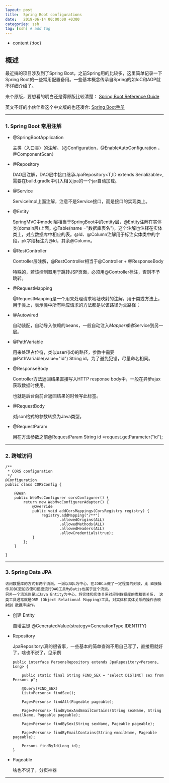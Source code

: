 ```yaml
---
layout: post
title:  Spring Boot configurations
date:   2019-06-14 00:00:00 +0300
categories: ssh
tag: [ssh] # add tag
---
```


* content
{:toc}


## 概述
最近搞的项目涉及到了Spring Boot，之前Spring用的比较多，这里简单记录一下Spring Boot的一些常用配置备用。一些基本概念传承自Spring的如IoC和AOP就不详细介绍了。

来个原版，要想看的明白还是得原版比较清楚：
[Spring Boot Reference Guide](https://docs.spring.io/spring-boot/docs/current/reference/html/)

英文不好的小伙伴看这个中文版的也还凑合:
[Spring Boot手册](http://www.ybao.org/book/springboot/6143.html)

---

### 1. Spring Boot 常用注解

-  @SpringBootApplication

    主类（入口类）的注解。（@Configuration，@EnableAutoConfiguration ， @ComponentScan）

- @Repository

    DAO层注解，DAO层中接口继承JpaRepository<T,ID extends Serializable>,需要在build.gradle中引入相关jpa的一个jar自动加载。

- @Service

    ServiceImpl上面注解，注意不是Service接口，而是接口的实现类上。

- @Entity

    SpringMVC中model层相当于SpringBoot中的entity层，@Entity注解在实体类(domain层)上面。@Table(name ="数据库表名")，这个注解也注释在实体类上，对应数据库中相应的表。@Id、@Column注解用于标注实体类中的字段，pk字段标注为@Id，其余@Column。

- @RestController

    Controller层注解，@RestController相当于@Controller + @ResponseBody

    特殊的，若该控制器用于跳转JSP页面，必须用@Controller标注，否则不予跳转。

- @RequestMapping

    @RequestMapping是一个用来处理请求地址映射的注解，用于类或方法上，用于类上，表示类中所有响应请求的方法都是以该路径为父路径；

- @Autowired

    自动装配，自动导入依赖的beans，一般自动注入*Mapper或者*Service到另一层。

- @PathVariable

    用来处理占位符，类似user/{id}的路径，参数中需要@PathVariable(value="id") String id，为了避免犯错，尽量命名相同。

- @ResponseBody

    Controller方法返回结果直接写入HTTP response body中，一般在异步ajax获取数据时使用。

    也就是后台向前台返回结果的时候写此标签。

- @RequestBody

    对json格式的参数转换为Java类型。

- @RequestParam

    用在方法参数之前@RequestParam String id =request.getParameter("id");

---

### 2. 跨域访问

```
/**
 * CORS configuration
 */
@Configuration
public class CORSConfig {

    @Bean
    public WebMvcConfigurer corsConfigurer() {
        return new WebMvcConfigurerAdapter() {
            @Override
            public void addCorsMappings(CorsRegistry registry) {
                registry.addMapping("/**")
                        .allowedOrigins(ALL)
                        .allowedMethods(ALL)
                        .allowedHeaders(ALL)
                        .allowCredentials(true);
            }
        };
    }

}
```

---

### 3. Spring Data JPA

    访问数据库的方式有两个流派，一派以SQL为中心，在JDBC上做了一定程度的封装，比 直接操作JDBC更加方便和便捷流行DAO工具MyBatis也属于这个流派。
    另外一个流派则是以Java Entity为中心，将实体和实体关系对应到数据库的表和表关系， 这类工具通常就是ORM (Object Relational Mapping)工具。对实体和实体关系的操作会映射到 数据库操作。

  -  创建 Entity
  
  
        自增主键
        @GeneratedValue(strategy=GenerationType.IDENTITY)

  - Repository

    JpaRepository:真的很省事，一些基本的简单查询不用自己写了，直接用就好了，啥也不说了，见示例

    ```
    public interface PersonsRepository extends JpaRepository<Persons, Long> {

        public static final String FIND_SEX = "select DISTINCT sex from Persons p";

        @Query(FIND_SEX)
        List<Persons> findSex();

        Page<Persons> findAll(Pageable pageable);

        Page<Persons> findBySexAndEmailContains(String sexName, String emailName, Pageable pageable);

        Page<Persons> findBySex(String sexName, Pageable pageable);

        Page<Persons> findByEmailContains(String emailName, Pageable pageable);

        Persons findById(Long id);
    }
    ```

  -  Pageable

        啥也不说了，分页神器

---
